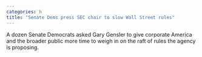 ```yaml
---
categories: h
title: "Senate Dems press SEC chair to slow Wall Street rules"
---
```

A dozen Senate Democrats asked Gary Gensler to give corporate America and the broader public more time to weigh in on the raft of rules the agency is proposing.